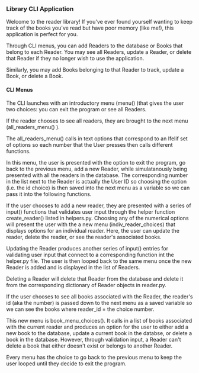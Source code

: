 ### Library CLI Application

Welcome to the reader library!
If you've ever found yourself wanting to keep track of the books you've read but have poor memory (like me!), this application is perfect for you. 

Through CLI menus, you can add Readers to the database or Books that belong to each Reader. You may see all Readers, update a Reader, or delete that Reader if they no longer wish to use the application. 

Similarly, you may add Books belonging to that Reader to track, update a Book, or delete a Book. 

#### CLI Menus

The CLI launches with an introductory menu (menu() )that gives the user two choices: you can exit the program or see all Readers. 

If the reader chooses to see all readers, they are brought to the next menu (all_readers_menu() ). 

The all_readers_menu() calls in text options that correspond to an Ifelif set of options so each number that the User presses then calls different functions. 

In this menu, the user is presented with the option to exit the program, go back to the previous menu, add a new Reader, while simulatanously being presented with all the readers in the database. The corresponding number in the list next to the Reader is actually the User ID so choosing the option (i.e. the id choice) is then saved into the next menu as a variable so we can pass it into the following functions. 

If the user chooses to add a new reader, they are presented with a series of input() functions that validates user input through the helper function create_reader() listed in helpers.py. 
Choosing any of the numerical options will present the user with the a new menu (indiv_reader_choices) that displays options for an individual reader. Here, the user can update the reader, delete the reader, or see the reader's associated books. 

Updating the Reader produces another series of input() entries for validating user input that connect to a corresponding function int the helper.py file. The user is then looped back to the same menu once the new Reader is added and is displayed in the list of Readers. 

Deleting a Reader will delete that Reader from the database and delete it from the corresponding dictionary of Reader objects in reader.py.

If the user chooses to see all books associated with the Reader, the reader's id (aka the number) is passed down to the next menu as a saved variable so we can see the books where reader_id = the choice number. 

This new menu is book_menu_choices(). It calls in a list of books associated with the current reader and produces an option for the user to either add a new book to the database, update a current book in the databse, or delete a book in the database. However, through validation input, a Reader can't delete a book that either doesn't exist or belongs to another Reader. 

Every menu has the choice to go back to the previous menu to keep the user looped until they decide to exit the program.